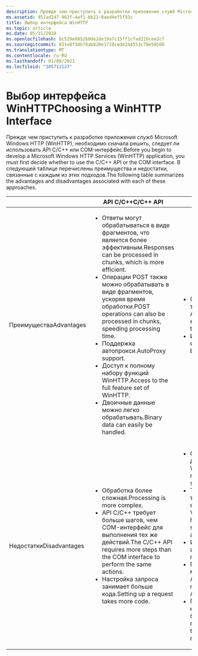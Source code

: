 ```yaml
---
description: Прежде чем приступить к разработке приложения служб Microsoft Windows HTTP (WinHTTP), необходимо сначала решить, следует ли использовать API C/C++ или COM-интерфейс.
ms.assetid: 451ad247-962f-4af1-bb21-0aed4ef5f93c
title: Выбор интерфейса WinHTTP
ms.topic: article
ms.date: 05/31/2018
ms.openlocfilehash: bc529e6052b0de2de19a7c15ff1cfad226cee2cf
ms.sourcegitcommit: 831e8f3db78ab820e1710cede244553c70e50500
ms.translationtype: MT
ms.contentlocale: ru-RU
ms.lasthandoff: 01/08/2021
ms.locfileid: "105712127"
---
```

# <a name="choosing-a-winhttp-interface"></a><span data-ttu-id="2a534-103">Выбор интерфейса WinHTTP</span><span class="sxs-lookup"><span data-stu-id="2a534-103">Choosing a WinHTTP Interface</span></span>

<span data-ttu-id="2a534-104">Прежде чем приступить к разработке приложения служб Microsoft Windows HTTP (WinHTTP), необходимо сначала решить, следует ли использовать API C/C++ или COM-интерфейс.</span><span class="sxs-lookup"><span data-stu-id="2a534-104">Before you begin to develop a Microsoft Windows HTTP Services (WinHTTP) application, you must first decide whether to use the C/C++ API or the COM interface.</span></span> <span data-ttu-id="2a534-105">В следующей таблице перечислены преимущества и недостатки, связанные с каждым из этих подходов.</span><span class="sxs-lookup"><span data-stu-id="2a534-105">The following table summarizes the advantages and disadvantages associated with each of these approaches.</span></span>



<table>
<colgroup>
<col style="width: 33%" />
<col style="width: 33%" />
<col style="width: 33%" />
</colgroup>
<thead>
<tr class="header">
<th></th>
<th><span data-ttu-id="2a534-106">API C/C++</span><span class="sxs-lookup"><span data-stu-id="2a534-106">C/C++ API</span></span></th>
<th><span data-ttu-id="2a534-107">Интерфейс COM</span><span class="sxs-lookup"><span data-stu-id="2a534-107">COM interface</span></span></th>
</tr>
</thead>
<tbody>
<tr class="odd">
<td><span data-ttu-id="2a534-108">Преимущества</span><span class="sxs-lookup"><span data-stu-id="2a534-108">Advantages</span></span></td>
<td><ul>
<li><span data-ttu-id="2a534-109">Ответы могут обрабатываться в виде фрагментов, что является более эффективным.</span><span class="sxs-lookup"><span data-stu-id="2a534-109">Responses can be processed in chunks, which is more efficient.</span></span></li>
<li><span data-ttu-id="2a534-110">Операции POST также можно обрабатывать в виде фрагментов, ускоряя время обработки.</span><span class="sxs-lookup"><span data-stu-id="2a534-110">POST operations can also be processed in chunks, speeding processing time.</span></span></li>
<li><span data-ttu-id="2a534-111">Поддержка автопрокси.</span><span class="sxs-lookup"><span data-stu-id="2a534-111">AutoProxy support.</span></span></li>
<li><span data-ttu-id="2a534-112">Доступ к полному набору функций WinHTTP.</span><span class="sxs-lookup"><span data-stu-id="2a534-112">Access to the full feature set of WinHTTP.</span></span></li>
<li><span data-ttu-id="2a534-113">Двоичные данные можно легко обрабатывать.</span><span class="sxs-lookup"><span data-stu-id="2a534-113">Binary data can easily be handled.</span></span></li>
</ul></td>
<td><ul>
<li><span data-ttu-id="2a534-114">Создание приложения несложно и требует меньше строк кода, чем API C/C++.</span><span class="sxs-lookup"><span data-stu-id="2a534-114">Creating an application is easy and requires fewer lines of code than the C/C++ API.</span></span></li>
<li><span data-ttu-id="2a534-115">Интерфейс может использоваться в языках сценариев.</span><span class="sxs-lookup"><span data-stu-id="2a534-115">The interface can be used by scripting languages.</span></span></li>
</ul></td>
</tr>
<tr class="even">
<td><span data-ttu-id="2a534-116">Недостатки</span><span class="sxs-lookup"><span data-stu-id="2a534-116">Disadvantages</span></span></td>
<td><ul>
<li><span data-ttu-id="2a534-117">Обработка более сложная.</span><span class="sxs-lookup"><span data-stu-id="2a534-117">Processing is more complex.</span></span></li>
<li><span data-ttu-id="2a534-118">API C/C++ требует больше шагов, чем COM-интерфейс для выполнения тех же действий.</span><span class="sxs-lookup"><span data-stu-id="2a534-118">The C/C++ API requires more steps than the COM interface to perform the same actions.</span></span></li>
<li><span data-ttu-id="2a534-119">Настройка запроса занимает больше кода.</span><span class="sxs-lookup"><span data-stu-id="2a534-119">Setting up a request takes more code.</span></span></li>
</ul></td>
<td><ul>
<li><span data-ttu-id="2a534-120">COM-интерфейс не предоставляет доступ к полному набору функций WinHTTP.</span><span class="sxs-lookup"><span data-stu-id="2a534-120">The COM interface does not provide access to the full feature set of WinHTTP.</span></span></li>
<li><span data-ttu-id="2a534-121">Трудно управлять двоичными типами данных на некоторых языках сценариев, таких как VBScript и JScript.</span><span class="sxs-lookup"><span data-stu-id="2a534-121">It is difficult to handle binary data types in some scripting languages, such as VBScript and JScript.</span></span></li>
<li><span data-ttu-id="2a534-122">Интерфейс COM не поддерживает автопрокси.</span><span class="sxs-lookup"><span data-stu-id="2a534-122">The COM interface does not support AutoProxy.</span></span></li>
<li><span data-ttu-id="2a534-123">Приложения должны использовать модель COM APARTMENT_THREADED.</span><span class="sxs-lookup"><span data-stu-id="2a534-123">Applications must use the COM APARTMENT_THREADED model.</span></span></li>
<li><span data-ttu-id="2a534-124">Перед обработкой ответа необходимо сначала получить и буферизовать весь ответ.</span><span class="sxs-lookup"><span data-stu-id="2a534-124">Before a response can begin being processed, the entire response must first be received and buffered.</span></span></li>
</ul></td>
</tr>
</tbody>
</table>



 

 

 



